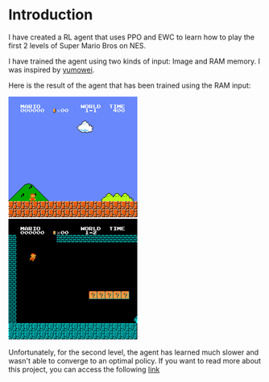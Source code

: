 # Introduction

I have created a RL agent that uses PPO and EWC to learn how to play the first 2 levels of Super Mario Bros on NES.

I have trained the agent using two kinds of input: Image and RAM memory. I was inspired by [yumowei](https://github.com/yumouwei/super-mario-bros-reinforcement-learning).

Here is the result of the agent that has been trained using the RAM input:

![First level](super_mario_bros_level_1_RAM.gif)
![Second level](super_mario_bros_level_2_RAM.gif)

Unfortunately, for the second level, the agent has learned much slower and wasn't able to converge to an optimal policy. If you want to read more about this project, you can access the following [link](https://www.overleaf.com/project/662e2d2d9d8b4f895a76e6b9https://www.overleaf.com/read/kdhwtzpftcwk#b6891e)